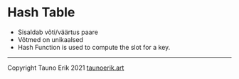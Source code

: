 # Hash Table

* Sisaldab võti/väärtus paare
* Võtmed on unikaalsed
* Hash Function is used to compute the slot for a key.

___

Copyright Tauno Erik 2021 [taunoerik.art](https://taunoerik.art/)